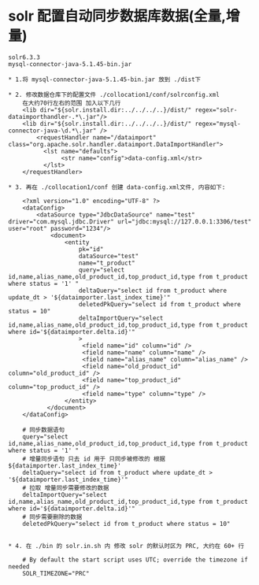 # solr 配置自动同步数据库数据(全量,增量)
    
    solr6.3.3
    mysql-connector-java-5.1.45-bin.jar
    
    * 1.将 mysql-connector-java-5.1.45-bin.jar 放到 ./dist下
    
    * 2. 修改数据仓库下的配置文件 ./collocation1/conf/solrconfig.xml
        在大约70行左右的范围 加入以下几行
        <lib dir="${solr.install.dir:../../../..}/dist/" regex="solr-dataimporthandler-.*\.jar"/>
        <lib dir="${solr.install.dir:../../../..}/dist/" regex="mysql-connector-java-\d.*\.jar" />
            <requestHandler name="/dataimport" class="org.apache.solr.handler.dataimport.DataImportHandler">
              <lst name="defaults">
                   <str name="config">data-config.xml</str>
              </lst>
        </requestHandler>
    
    * 3. 再在 ./collocation1/conf 创建 data-config.xml文件, 内容如下:
    
        <?xml version="1.0" encoding="UTF-8" ?>
        <dataConfig>
            <dataSource type="JdbcDataSource" name="test" driver="com.mysql.jdbc.Driver" url="jdbc:mysql://127.0.0.1:3306/test" user="root" password="1234"/>
                <document>
                    <entity 
                        pk="id" 
                        dataSource="test" 
                        name="t_product"  
                        query="select id,name,alias_name,old_product_id,top_product_id,type from t_product where status = '1' " 
                        deltaQuery="select id from t_product where update_dt > '${dataimporter.last_index_time}'"
                        deletedPkQuery="select id from t_product where status = 10"
                        deltaImportQuery="select id,name,alias_name,old_product_id,top_product_id,type from t_product where id='${dataimporter.delta.id}'"
                        >
                         <field name="id" column="id" />
                         <field name="name" column="name" />
                         <field name="alias_name" column="alias_name" />
                         <field name="old_product_id" column="old_product_id" />
                         <field name="top_product_id" column="top_product_id" />
                         <field name="type" column="type" />
                    </entity>
               </document>
        </dataConfig>
        
        # 同步数据语句 
        query="select id,name,alias_name,old_product_id,top_product_id,type from t_product where status = '1' "
        # 增量同步语句 只去 id 用于 只同步被修改的 根据 ${dataimporter.last_index_time}'
        deltaQuery="select id from t_product where update_dt > '${dataimporter.last_index_time}'"
        # 拉取 增量同步需要修改的数据
        deltaImportQuery="select id,name,alias_name,old_product_id,top_product_id,type from t_product where id='${dataimporter.delta.id}'"
        # 同步需要删除的数据
        deletedPkQuery="select id from t_product where status = 10"

    
    * 4. 在 ./bin 的 solr.in.sh 内 修改 solr 的默认时区为 PRC, 大约在 60+ 行
    
        # By default the start script uses UTC; override the timezone if needed
        SOLR_TIMEZONE="PRC"

    
    


    
    
    
